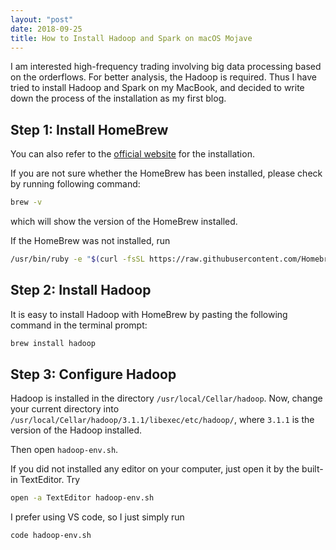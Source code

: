 ```yaml
---
layout: "post"
date: 2018-09-25
title: How to Install Hadoop and Spark on macOS Mojave
---
```



I am interested high-frequency trading involving big data processing based on the orderflows. For better analysis, the Hadoop is required. Thus I have tried to install Hadoop and Spark on my MacBook, and decided to write down the process of the installation as my first blog.

## Step 1: Install **HomeBrew**
You can also refer to the [official website](https://brew.sh) for the installation.

If you are not sure whether the HomeBrew has been installed, please check by running following command:
```bash
brew -v
```
which will show the version of the HomeBrew installed.

If the HomeBrew was not installed, run
```bash
/usr/bin/ruby -e "$(curl -fsSL https://raw.githubusercontent.com/Homebrew/install/master/install)"
```

## Step 2: Install **Hadoop**
It is easy to install Hadoop with HomeBrew by pasting the following command in the terminal prompt:
```bash
brew install hadoop
```

## Step 3: Configure Hadoop
Hadoop is installed in the directory ``/usr/local/Cellar/hadoop``. Now, change your current directory into ``/usr/local/Cellar/hadoop/3.1.1/libexec/etc/hadoop/``, where ``3.1.1`` is the version of the Hadoop installed.

Then open ``hadoop-env.sh``.

If you did not installed any editor on your computer, just open it by the built-in TextEditor. Try
```bash
open -a TextEditor hadoop-env.sh
```
I prefer using VS code, so I just simply run

```bash
code hadoop-env.sh
```
